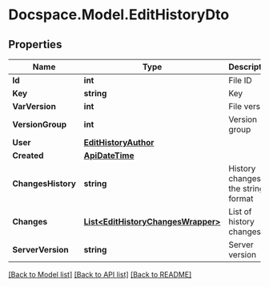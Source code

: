 # Docspace.Model.EditHistoryDto

## Properties

Name | Type | Description | Notes
------------ | ------------- | ------------- | -------------
**Id** | **int** | File ID | [optional] 
**Key** | **string** | Key | [optional] 
**VarVersion** | **int** | File version | [optional] 
**VersionGroup** | **int** | Version group | [optional] 
**User** | [**EditHistoryAuthor**](EditHistoryAuthor.md) |  | [optional] 
**Created** | [**ApiDateTime**](ApiDateTime.md) |  | [optional] 
**ChangesHistory** | **string** | History changes in the string format | [optional] 
**Changes** | [**List&lt;EditHistoryChangesWrapper&gt;**](EditHistoryChangesWrapper.md) | List of history changes | [optional] 
**ServerVersion** | **string** | Server version | [optional] 

[[Back to Model list]](../README.md#documentation-for-models) [[Back to API list]](../README.md#documentation-for-api-endpoints) [[Back to README]](../README.md)

